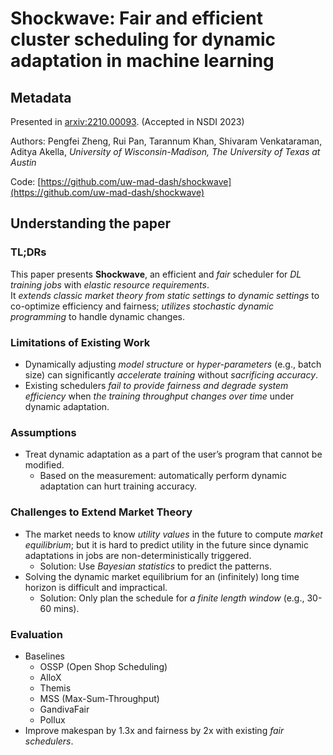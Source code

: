 # Shockwave: Fair and efficient cluster scheduling for dynamic adaptation in machine learning

## Metadata

Presented in [arxiv:2210.00093](https://arxiv.org/abs/2210.00093). (Accepted in NSDI 2023)

Authors: Pengfei Zheng, Rui Pan, Tarannum Khan, Shivaram Venkataraman, Aditya Akella, _University of Wisconsin-Madison, The University of Texas at Austin_

Code: [https://github.com/uw-mad-dash/shockwave](https://github.com/uw-mad-dash/shockwave)

## Understanding the paper

### TL;DRs

This paper presents **Shockwave**, an efficient and _fair_ scheduler for _DL training jobs_ with _elastic resource requirements_.\
It _extends classic market theory from static settings to dynamic settings_ to co-optimize efficiency and fairness; _utilizes stochastic dynamic programming_ to handle dynamic changes.

### Limitations of Existing Work

* Dynamically adjusting _model structure_ or _hyper-parameters_ (e.g., batch size) can significantly _accelerate training_ without _sacrificing accuracy_.
* Existing schedulers _fail to provide fairness and degrade system efficiency_ when _the training throughput changes over time_ under dynamic adaptation.

### Assumptions

* Treat dynamic adaptation as a part of the user’s program that cannot be modified.
  * Based on the measurement: automatically perform dynamic adaptation can hurt training accuracy.

### Challenges to Extend Market Theory

* The market needs to know _utility values_ in the future to compute _market equilibrium_; but it is hard to predict utility in the future since dynamic adaptations in jobs are non-deterministically triggered.
  * Solution: Use _Bayesian statistics_ to predict the patterns.
* Solving the dynamic market equilibrium for an (infinitely) long time horizon is difficult and impractical.
  * Solution: Only plan the schedule for _a finite length window_ (e.g., 30-60 mins).

### Evaluation

* Baselines
  * OSSP (Open Shop Scheduling)
  * AlloX
  * Themis
  * MSS (Max-Sum-Throughput)
  * GandivaFair
  * Pollux
* Improve makespan by 1.3x and fairness by 2x with existing _fair schedulers_.
